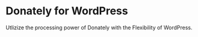 Donately for WordPress
==================

Utlizize the processing power of Donately with the Flexibility of WordPress.
